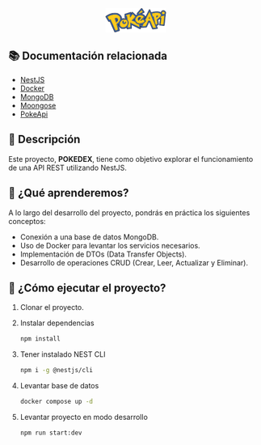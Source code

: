 <p align="center">
  <img src="https://raw.githubusercontent.com/PokeAPI/media/master/logo/pokeapi_256.png" width="120" alt="PokeApi Logo" />
</p>

## 📚 Documentación relacionada

* [NestJS](https://docs.nestjs.com/)
* [Docker](https://docs.docker.com/get-started/)
* [MongoDB](https://www.mongodb.com/try/download/community)
* [Moongose](https://mongoosejs.com/docs/guide.html)
* [PokeApi](https://pokeapi.co/)

## 📘 Descripción

Este proyecto, **POKEDEX**, tiene como objetivo explorar el funcionamiento de una API REST utilizando NestJS.

## 🧠 ¿Qué aprenderemos?

A lo largo del desarrollo del proyecto, pondrás en práctica los siguientes conceptos:

* Conexión a una base de datos MongoDB.
* Uso de Docker para levantar los servicios necesarios.
* Implementación de DTOs (Data Transfer Objects).
* Desarrollo de operaciones CRUD (Crear, Leer, Actualizar y Eliminar).

## 🚀 ¿Cómo ejecutar el proyecto?

1. Clonar el proyecto.
2. Instalar dependencias

    ```bash
    npm install
    ```

3. Tener instalado NEST CLI

    ```bash
    npm i -g @nestjs/cli
    ```

4. Levantar base de datos

    ```bash
    docker compose up -d
    ```

5. Levantar proyecto en modo desarrollo

    ```bash
    npm run start:dev
    ```
